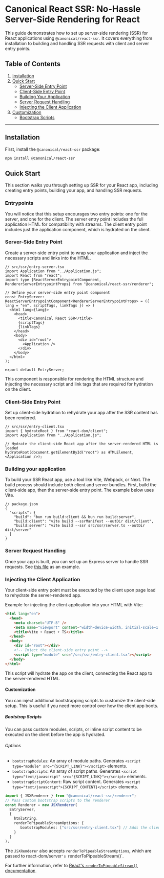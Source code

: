 # Canonical React SSR: No-Hassle Server-Side Rendering for React

This guide demonstrates how to set up server-side rendering (SSR) for React applications using `@canonical/react-ssr`. It covers everything from installation to building and handling SSR requests with client and server entry points.

## Table of Contents
1. [Installation](#installation)
2. [Quick Start](#quick-start)
    - [Server-Side Entry Point](#server-side-entry-point)
    - [Client-Side Entry Point](#client-side-entry-point)
    - [Building Your Application](#building-your-application)
    - [Server Request Handling](#server-request-handling)
    - [Injecting the Client Application](#injecting-the-client-application)
3. [Customization](#customization)
    - [Bootstrap Scripts](#bootstrap-scripts)

---

## Installation

First, install the `@canonical/react-ssr` package:

```bash
npm install @canonical/react-ssr
```

## Quick Start

This section walks you through setting up SSR for your React app, including creating entry points, building your app, and handling SSR requests.

### Entrypoints

You will notice that this setup encourages two entry points: one for the server, and one for the client. 
The server entry point includes the full application HTML for compatibility with streams.
The client entry point includes just the application component, which is hydrated on the client.

### Server-Side Entry Point

Create a server-side entry point to wrap your application and inject the necessary scripts and links into the HTML.

```tsx
// src/ssr/entry-server.tsx
import Application from "../Application.js";
import React from "react";
import type {ReactServerEntrypointComponent, RendererServerEntrypointProps} from "@canonical/react-ssr/renderer";

// Define your server-side entry point component
const EntryServer: ReactServerEntrypointComponent<RendererServerEntrypointProps> = ({ lang = "en", scriptTags, linkTags }) => (
  <html lang={lang}>
    <head>
      <title>Canonical React SSR</title>
      {scriptTags}
      {linkTags}
    </head>
    <body>
      <div id="root">
        <Application />
      </div>
    </body>
  </html>
);

export default EntryServer;
```
This component is responsible for rendering the HTML structure and injecting the necessary script and link tags that are required for hydration on the client.

### Client-Side Entry Point
Set up client-side hydration to rehydrate your app after the SSR content has been rendered.
```tsx
// src/ssr/entry-client.tsx
import { hydrateRoot } from "react-dom/client";
import Application from "../Application.js";

// Hydrate the client-side React app after the server-rendered HTML is loaded
hydrateRoot(document.getElementById("root") as HTMLElement, <Application />);
```

### Building your application
To build your SSR React app, use a tool like Vite, Webpack, or Next. 
The build process should include both client and server bundles. First, build the client-side app, then the server-side entry point.
The example below uses Vite.

```json5
// package.json
{
  "scripts": {
    "build": "bun run build:client && bun run build:server",
    "build:client": "vite build --ssrManifest --outDir dist/client",
    "build:server": "vite build --ssr src/ssr/server.ts --outDir dist/server"
  }
}

```

### Server Request Handling

Once your app is built, you can set up an Express server to handle SSR requests.
See [this file](../../../apps/boilerplate-react-vite/src/ssr/server.ts) as an example.

### Injecting the Client Application

Your client-side entry point must be executed by the client upon page load to rehydrate the server-rendered app.

Example for injecting the client application into your HTML with Vite:

```html
<html lang="en">
  <head>
    <meta charset="UTF-8" />
    <meta name="viewport" content="width=device-width, initial-scale=1.0" />
    <title>Vite + React + TS</title>
  </head>
  <body>
    <div id="root"></div>
    <!-- Inject the client-side entry point -->
    <script type="module" src="/src/ssr/entry-client.tsx"></script>
  </body>
</html>
```
This script will hydrate the app on the client, connecting the React app to the server-rendered HTML.

#### Customization
You can inject additional bootstrapping scripts to customize the client-side setup. 
This is useful if you need more control over how the client app boots.

##### Bootstrap Scripts
You can pass custom modules, scripts, or inline script content to be executed on the client before the app is hydrated.

###### Options
- `bootstrapModules`: An array of module paths. Generates `<script type="module" src="{SCRIPT_LINK}"></script>` elements.
- `bootstrapScripts`: An array of script paths. Generates `<script type="text/javascript" src="{SCRIPT_LINK}"></script>` elements.
- `bootstrapScriptContent`: Raw script content. Generates `<script type="text/javascript">{SCRIPT_CONTENT}</script>` elements.

```ts
import { JSXRenderer } from "@canonical/react-ssr/renderer";
// Pass custom bootstrap scripts to the renderer
const Renderer = new JSXRenderer(
  EntryServer, 
  { 
    htmlString, 
    renderToPipeableStreamOptions: {
       bootstrapModules: ["src/ssr/entry-client.tsx"] // Adds the client-side entry module to the page
    }
  }
);
```

The `JSXRenderer` also accepts `renderToPipeableStreamOptions`, which are passed to react-dom/server`'s `renderToPipeableStream()`.

For further information, refer to [React's `renderToPipeableStream()` documentation](https://react.dev/reference/react-dom/server/renderToPipeableStream#parameters).



